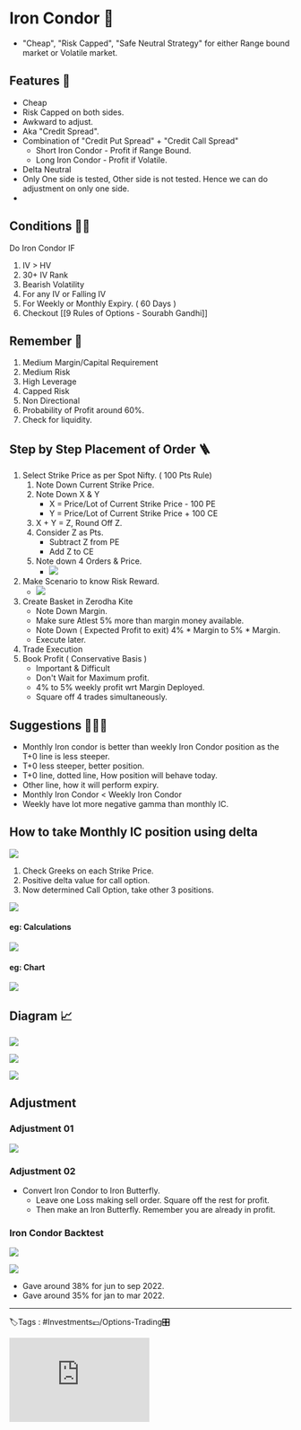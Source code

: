 # Iron Condor 🦅

- "Cheap", "Risk Capped", "Safe Neutral Strategy" for either Range bound market or Volatile market.

## Features 🌈
- Cheap
- Risk Capped on both sides.
- Awkward to adjust.
- Aka "Credit Spread".
- Combination of "Credit Put Spread" + "Credit Call Spread"
	- Short Iron Condor - Profit if Range Bound.
	- Long Iron Condor - Profit if Volatile.
- Delta Neutral
- Only One side is tested, Other side is not tested. Hence we can do adjustment on only one side.
- 

## Conditions ☝🏼

Do Iron Condor IF

1. IV > HV
2. 30+ IV Rank
3. Bearish Volatility
4. For any IV or Falling IV
5. For Weekly or Monthly Expiry. ( 60 Days )
6. Checkout [[9 Rules of Options - Sourabh Gandhi]]

## Remember 🤔

1. Medium Margin/Capital Requirement
2. Medium Risk
3. High Leverage
4. Capped Risk
5. Non Directional
6. Probability of Profit around 60%.
7. Check for liquidity.

## Step by Step Placement of Order 🪜

1. Select Strike Price as per Spot Nifty. ( 100 Pts Rule)
	1. Note Down Current Strike Price.
	2. Note Down X & Y
		- X = Price/Lot of Current Strike Price - 100 PE 
		- Y =  Price/Lot of Current Strike Price + 100 CE
    3. X + Y = Z, Round Off Z.
    4. Consider Z as Pts. 
	    - Subtract Z from PE
	    - Add Z to CE
    5. Note down 4 Orders & Price.
	    - ![](https://i.imgur.com/D4F4b2Q.png)
2. Make Scenario to know Risk Reward.
	- ![](https://i.imgur.com/DA48rEb.png)
3. Create Basket in Zerodha Kite
	- Note Down Margin.
	- Make sure Atlest 5% more than margin money available.
	- Note Down ( Expected Profit to exit) 4% * Margin to 5% * Margin.
	- Execute later.
4. Trade Execution
5. Book Profit ( Conservative Basis )
	- Important & Difficult
	- Don't Wait for Maximum profit.
	- 4% to 5% weekly profit wrt Margin Deployed.
	- Square off 4 trades simultaneously.

## Suggestions 🧙🏼‍♂️ 

- Monthly Iron condor is better than weekly Iron Condor position as the T+0 line is less steeper.
- T+0 less steeper, better position.
- T+0 line, dotted line, How position will behave today.
- Other line, how it will perform expiry.
- Monthly Iron Condor < Weekly Iron Condor
- Weekly have lot more negative gamma than monthly IC.

## How to take Monthly IC position using delta

![](https://i.imgur.com/SVLewUo.png)

1. Check Greeks on each Strike Price.
2. Positive delta value for call option.
3. Now determined Call Option, take other 3 positions.

![](https://i.imgur.com/tpFQ2T8.png)

#### eg: Calculations
[![](https://i.imgur.com/QGgfmpFm.png)](https://i.imgur.com/QGgfmpF.png)

#### eg: Chart
[![](https://i.imgur.com/SJlB0dGm.png)](https://i.imgur.com/SJlB0dG.png)

## Diagram 📈

 ![](https://i.imgur.com/eTsyDM1.png)


![](https://i.imgur.com/uHBsEFP.png)


![](https://i.imgur.com/k2HqgxN.png)


## Adjustment
### Adjustment 01
![](https://i.imgur.com/thdjbfw.png)
### Adjustment 02
- Convert Iron Condor to Iron Butterfly.
	- Leave one Loss making sell order. Square off the rest for profit.
	- Then make an Iron Butterfly. Remember you are already in profit.

### Iron Condor Backtest

![](https://i.imgur.com/G5rcLDI.png)

![](https://i.imgur.com/n6qXwCc.png)

- Gave around 38% for jun to sep 2022.
- Gave around 35% for jan to mar 2022.

---
🏷️Tags : #Investments💷/Options-Trading🎛️ 

<iframe width="250" height="150" src="https://www.youtube.com/embed/mkSuGYcd7is" title="YouTube video player" frameborder="0" allow="accelerometer; autoplay; clipboard-write; encrypted-media; gyroscope; picture-in-picture" allowfullscreen></iframe>